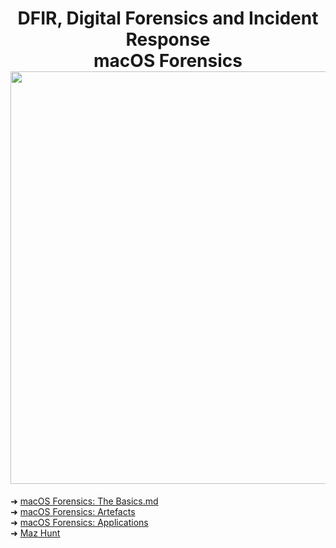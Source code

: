 
<h1 align="center">DFIR, Digital Forensics and Incident Response<br>macOS Forensics<br><img width="660px" src="https://github.com/user-attachments/assets/5e7f8c2d-53bf-43b7-81af-08b943f5b2b0"></h1>

➜ [macOS Forensics: The Basics.md]()<br>
➜ [macOS Forensics: Artefacts]()<br>
➜ [macOS Forensics: Applications]()<br>
➜ [Maz Hunt]()<br>
